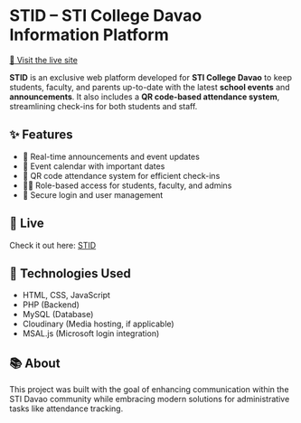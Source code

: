 # STID – STI College Davao Information Platform

[🔗 Visit the live site](https://stid.ct.ws/)

**STID** is an exclusive web platform developed for **STI College Davao** to keep students, faculty, and parents up-to-date with the latest **school events** and **announcements**. It also includes a **QR code-based attendance system**, streamlining check-ins for both students and staff.

## ✨ Features

* 📢 Real-time announcements and event updates
* 📅 Event calendar with important dates
* 📲 QR code attendance system for efficient check-ins
* 👨‍🏫 Role-based access for students, faculty, and admins
* 🔐 Secure login and user management

## 🚀 Live 

Check it out here: [STID](https://stid.ct.ws/)

## 📌 Technologies Used

* HTML, CSS, JavaScript
* PHP (Backend)
* MySQL (Database)
* Cloudinary (Media hosting, if applicable)
* MSAL.js (Microsoft login integration)

## 📚 About

This project was built with the goal of enhancing communication within the STI Davao community while embracing modern solutions for administrative tasks like attendance tracking.
